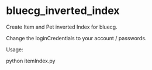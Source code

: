 # bluecg_inverted_index
Create Item and Pet inverted Index for bluecg.

Change the loginCredentials to your account / passwords.

Usage:
   
   python itemIndex.py
